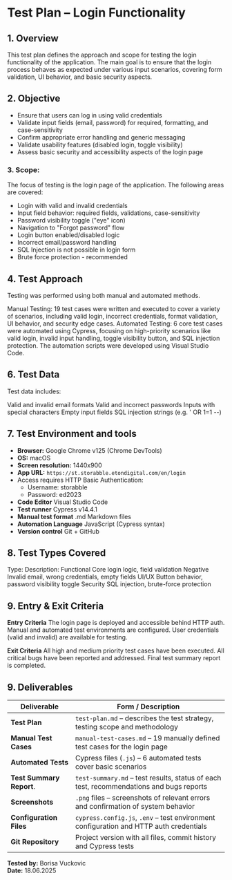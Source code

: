 # Test Plan – Login Functionality

## 1. Overview
This test plan defines the approach and scope for testing the login functionality of the application. The main goal is to ensure that the login process behaves as expected under various input scenarios, covering form validation, UI behavior, and basic security aspects.


## 2. Objective
- Ensure that users can log in using valid credentials
- Validate input fields (email, password) for required, formatting, and case-sensitivity
- Confirm appropriate error handling and generic messaging
- Validate usability features (disabled login, toggle visibility)
- Assess basic security and accessibility aspects of the login page

### 3. Scope:
The focus of testing is the login page of the application. The following areas are covered:

- Login with valid and invalid credentials
- Input field behavior: required fields, validations, case-sensitivity
- Password visibility toggle ("eye" icon)
- Navigation to "Forgot password" flow
- Login button enabled/disabled logic
- Incorrect email/password handling
- SQL Injection is not possible in login form
- Brute force protection - recommended

## 4. Test Approach
Testing was performed using both manual and automated methods.

Manual Testing:
19 test cases were written and executed to cover a variety of scenarios, including valid login, incorrect credentials, format validation, UI behavior, and security edge cases.
Automated Testing:
6 core test cases were automated using Cypress, focusing on high-priority scenarios like valid login, invalid input handling, toggle visibility button, and SQL injection protection. The automation scripts were developed using Visual Studio Code.

## 6. Test Data
Test data includes:

Valid and invalid email formats
Valid and incorrect passwords
Inputs with special characters
Empty input fields
SQL injection strings (e.g. ' OR 1=1 --)


## 7. Test Environment and tools
- **Browser:** Google Chrome v125 (Chrome DevTools)
- **OS:** macOS 
- **Screen resolution:** 1440x900
- **App URL:** `https://st.storabble.etondigital.com/en/login`
- Access requires HTTP Basic Authentication:
  - Username: storabble
  - Password: ed2023
- **Code Editor** Visual Studio Code
- **Test runner** Cypress v14.4.1
- **Manual test format** .md Markdown files
- **Automation Language** JavaScript (Cypress syntax)
- **Version control** Git + GitHub

## 8. Test Types Covered

Type:	    Description:
Functional	Core login logic, field validation
Negative	Invalid email, wrong credentials, empty fields
UI/UX	    Button behavior, password visibility toggle
Security	SQL injection, brute-force protection

## 9. Entry & Exit Criteria

**Entry Criteria**
The login page is deployed and accessible behind HTTP auth.
Manual and automated test environments are configured.
User credentials (valid and invalid) are available for testing.

**Exit Criteria**
All high and medium priority test cases have been executed.
All critical bugs have been reported and addressed.
Final test summary report is completed.


## 9. Deliverables

| Deliverable               | Form / Description                                                                      |
|---------------------------|-----------------------------------------------------------------------------------------|
| **Test Plan**             | `test-plan.md` – describes the test strategy, testing scope and methodology             |
| **Manual Test Cases**     | `manual-test-cases.md` – 19 manually defined test cases for the login page              |
| **Automated Tests**       |  Cypress files (`.js`) – 6 automated tests cover basic scenarios                        |
| **Test Summary Report**.  | `test-summary.md` – test results, status of each test, recommendations and bugs reports |
| **Screenshots**           | `.png` files – screenshots of relevant errors and confirmation of system behavior       |
| **Configuration Files**   | `cypress.config.js`, `.env` – test environment configuration and HTTP auth credentials  |
| **Git Repository**        | Project version with all files, commit history and Cypress tests                        |


**Tested by:** Borisa Vuckovic  
**Date:** 18.06.2025


